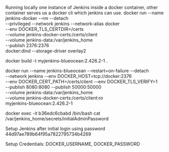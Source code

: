 Running locally one instance of Jenkins inside a docker container, other container serves us a docker cli which jenkins can use.
docker run --name jenkins-docker --rm --detach \
  --privileged --network jenkins --network-alias docker \
  --env DOCKER_TLS_CERTDIR=/certs \
  --volume jenkins-docker-certs:/certs/client \
  --volume jenkins-data:/var/jenkins_home \
  --publish 2376:2376 \
  docker:dind --storage-driver overlay2



docker build -t myjenkins-blueocean:2.426.2-1 .

docker run --name jenkins-blueocean --restart=on-failure --detach \
  --network jenkins --env DOCKER_HOST=tcp://docker:2376 \
  --env DOCKER_CERT_PATH=/certs/client --env DOCKER_TLS_VERIFY=1 \
  --publish 8080:8080 --publish 50000:50000 \
  --volume jenkins-data:/var/jenkins_home \
  --volume jenkins-docker-certs:/certs/client:ro \
  myjenkins-blueocean:2.426.2-1


docker exec -it b36edc6cbabd /bin/bash
cat /var/jenkins_home/secrets/initialAdminPassword

Setup Jenkins after initial login using password
44d97ae789b64f95a7822795734b4269

Setup Credentials: DOCKER_USERNAME, DOCKER_PASSWORD